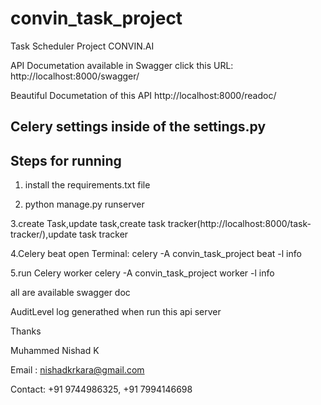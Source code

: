 # convin_task_project

Task Scheduler Project CONVIN.AI

API Documetation available in Swagger
click this URL:  http://localhost:8000/swagger/

Beautiful Documetation of this API http://localhost:8000/readoc/

Celery settings inside of the settings.py
---------------------------------------------------------------

Steps for running
---------------------------------------------------------------


1. install the requirements.txt file


2. python manage.py runserver


3.create Task,update task,create task tracker(http://localhost:8000/task-tracker/),update task tracker


4.Celery beat open Terminal:  celery -A convin_task_project beat -l info


5.run Celery worker celery -A convin_task_project worker -l info



all are available swagger doc

AuditLevel log generathed when run this api server

Thanks 

Muhammed Nishad K

Email : nishadkrkara@gmail.com

Contact: +91 9744986325, +91 7994146698





